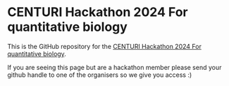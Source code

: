 # CENTURI Hackathon 2024 For quantitative biology

This is the GitHub repository for the [CENTURI Hackathon 2024 For quantitative biology].

If you are seeing this page but are a hackathon member please send your github handle to one of the organisers so we give you access :)

[CENTURI Hackathon 2024 For quantitative biology]: https://centuri-livingsystems.org/hackathon-2024
